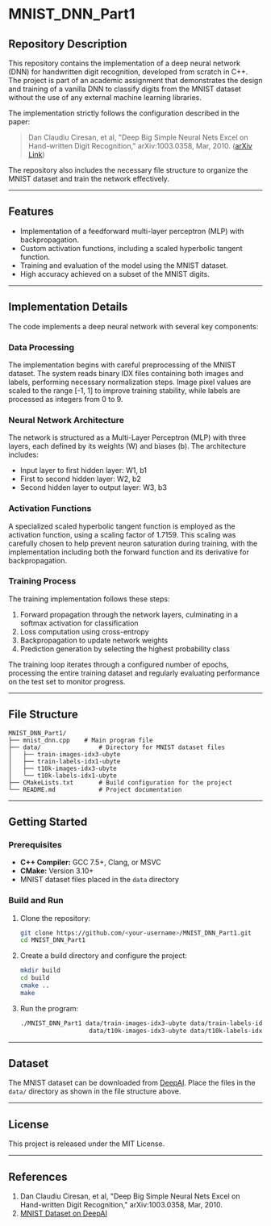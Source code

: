 # MNIST_DNN_Part1

## Repository Description
This repository contains the implementation of a deep neural network (DNN) for handwritten digit recognition, developed from scratch in C++. The project is part of an academic assignment that demonstrates the design and training of a vanilla DNN to classify digits from the MNIST dataset without the use of any external machine learning libraries. 

The implementation strictly follows the configuration described in the paper:
> Dan Claudiu Ciresan, et al, "Deep Big Simple Neural Nets Excel on Hand-written Digit Recognition," arXiv:1003.0358, Mar, 2010. ([arXiv Link](https://arxiv.org/pdf/1003.0358))

The repository also includes the necessary file structure to organize the MNIST dataset and train the network effectively.

---

## Features
- Implementation of a feedforward multi-layer perceptron (MLP) with backpropagation.
- Custom activation functions, including a scaled hyperbolic tangent function.
- Training and evaluation of the model using the MNIST dataset.
- High accuracy achieved on a subset of the MNIST digits.

---

## Implementation Details
The code implements a deep neural network with several key components:

### Data Processing
The implementation begins with careful preprocessing of the MNIST dataset. The system reads binary IDX files containing both images and labels, performing necessary normalization steps. Image pixel values are scaled to the range [-1, 1] to improve training stability, while labels are processed as integers from 0 to 9.

### Neural Network Architecture
The network is structured as a Multi-Layer Perceptron (MLP) with three layers, each defined by its weights (W) and biases (b). The architecture includes:
- Input layer to first hidden layer: W1, b1
- First to second hidden layer: W2, b2
- Second hidden layer to output layer: W3, b3

### Activation Functions
A specialized scaled hyperbolic tangent function is employed as the activation function, using a scaling factor of 1.7159. This scaling was carefully chosen to help prevent neuron saturation during training, with the implementation including both the forward function and its derivative for backpropagation.

### Training Process
The training implementation follows these steps:
1. Forward propagation through the network layers, culminating in a softmax activation for classification
2. Loss computation using cross-entropy
3. Backpropagation to update network weights
4. Prediction generation by selecting the highest probability class

The training loop iterates through a configured number of epochs, processing the entire training dataset and regularly evaluating performance on the test set to monitor progress.

---

## File Structure
```
MNIST_DNN_Part1/
├── mnist_dnn.cpp    # Main program file
├── data/                # Directory for MNIST dataset files
│   ├── train-images-idx3-ubyte
│   ├── train-labels-idx1-ubyte
│   ├── t10k-images-idx3-ubyte
│   └── t10k-labels-idx1-ubyte
├── CMakeLists.txt       # Build configuration for the project
└── README.md            # Project documentation
```

---

## Getting Started

### Prerequisites
- **C++ Compiler:** GCC 7.5+, Clang, or MSVC
- **CMake:** Version 3.10+
- MNIST dataset files placed in the `data` directory

### Build and Run

1. Clone the repository:
   ```bash
   git clone https://github.com/<your-username>/MNIST_DNN_Part1.git
   cd MNIST_DNN_Part1
   ```

2. Create a build directory and configure the project:
   ```bash
   mkdir build
   cd build
   cmake ..
   make
   ```

3. Run the program:
   ```bash
   ./MNIST_DNN_Part1 data/train-images-idx3-ubyte data/train-labels-idx1-ubyte \
                      data/t10k-images-idx3-ubyte data/t10k-labels-idx1-ubyte
   ```

---

## Dataset
The MNIST dataset can be downloaded from [DeepAI](https://deepai.org/dataset/mnist). Place the files in the `data/` directory as shown in the file structure above.

---

## License
This project is released under the MIT License.

---

## References
1. Dan Claudiu Ciresan, et al, "Deep Big Simple Neural Nets Excel on Hand-written Digit Recognition," arXiv:1003.0358, Mar, 2010.
2. [MNIST Dataset on DeepAI](https://deepai.org/dataset/mnist)
